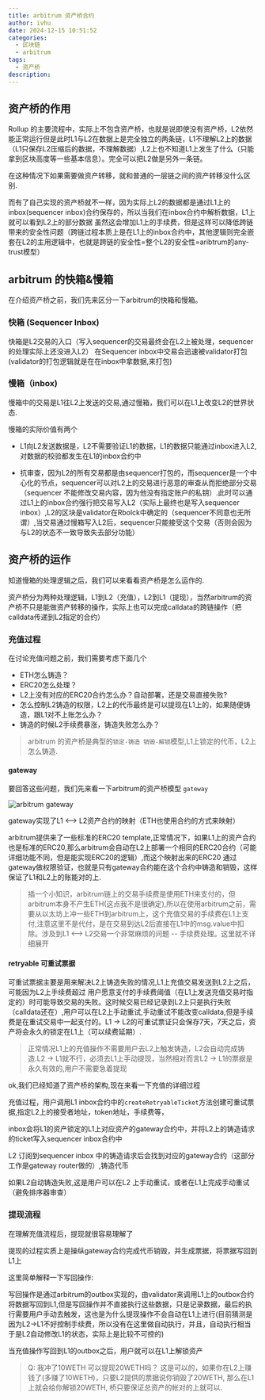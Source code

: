 ```yaml
---
title: arbitrum 资产桥合约
author: ivhu
date: 2024-12-15 10:51:52
categories:
  - 区块链
  - arbitrum
tags:
  - 资产桥
description:
---
```


## 资产桥的作用

Rollup 的主要流程中，实际上不包含资产桥，也就是说即使没有资产桥，L2依然能正常运行但是此时L1与L2在数据上是完全独立的两条链，L1不理解L2上的数据（L1只保存L2压缩后的数据，不理解数据）,L2上也不知道L1上发生了什么（只能拿到区块高度等一些基本信息）。完全可以把L2做是另外一条链。

在这种情况下如果需要做资产转移，就和普通的一层链之间的资产转移没什么区别.

而有了自己实现的资产桥就不一样，因为实际上L2的数据都是通过L1上的inbox(sequencer inbox)合约保存的，所以当我们在inbox合约中解析数据，L1上就可以看到L2上的部分数据
虽然这会增加L1上的手续费，但是这样可以降低跨链带来的安全性问题（跨链过程本质上是在L1上的inbox合约中，其他逻辑则完全嵌套在L2的主用逻辑中，也就是跨链的安全性=整个L2的安全性=aribtrum的any-trust模型）

## arbitrum 的快箱&慢箱

在介绍资产桥之前，我们先来区分一下arbitrum的快箱和慢箱。

### 快箱 (Sequencer Inbox)

快箱是L2交易的入口（写入sequencer的交易最终会在L2上被处理，sequencer的处理实际上还没进入L2）
在Sequencer inbox中交易会迅速被validator打包(validator的打包逻辑就是在在inbox中拿数据,来打包)

### 慢箱（inbox)

慢箱中的交易是L1往L2上发送的交易,通过慢箱，我们可以在L1上改变L2的世界状态.

慢箱的实际价值有两个

- L1向L2发送数据是，L2不需要验证L1的数据，L1的数据只能通过inbox进入L2,对数据的校验都发生在L1的inbox合约中

- 抗审查，因为L2的所有交易都是由sequencer打包的，而sequencer是一个中心化的节点，sequencer可以对L2上的交易进行恶意的审查从而拒绝部分交易（sequencer 不能修改交易内容，因为他没有指定账户的私钥）.此时可以通过L1上的inbox合约强行把交易写入L2（实际上最终也是写入sequencer inbox）,L2的区块是validator在Rbolck中确定的（sequencer不同意也无所谓）,当交易通过慢箱写入L2后，sequencer只能接受这个交易（否则会因为与L2的状态不一致导致失去部分功能）

## 资产桥的运作

知道慢箱的处理逻辑之后，我们可以来看看资产桥是怎么运作的.

资产桥分为两种处理逻辑，L1到L2（充值），L2到L1（提现），当然arbitrum的资产桥不只是能做资产转移的操作，实际上也可以完成calldata的跨链操作（把calldata传递到L2指定的合约）

### 充值过程

在讨论充值问题之前，我们需要考虑下面几个

- ETH怎么铸造？
- ERC20怎么处理？
- L2上没有对应的ERC20合约怎么办？自动部署，还是交易直接失败?
- 怎么控制L2铸造的权限，L2上的代币最终是可以提现在L1上的，如果随便铸造，跟L1对不上账怎么办？
- 铸造的时候L2手续费暴涨，铸造失败怎么办？

> arbitrum 的资产桥是典型的`锁定-铸造 销毁-解锁`模型,L1上锁定的代币，L2上怎么铸造.

#### gateway

要回答这些问题，我们先来看一下arbitrum的资产桥模型 `gateway`

![arbitrum gateway](https://image.blockbeats.cn/upload/2023-12-28/1484787048ec792aa54b61833ac9044d0467ce57.png?x-oss-process=image/quality,q_50/format,webp)

gateway实现了L1 <--> L2资产合约的映射（ETH也使用合约的方式来映射）

arbitrum提供来了一些标准的ERC20 template,正常情况下，如果L1上的资产合约也是标准的ERC20,那么arbitrum会自动在L2上部署一个相同的ERC20合约（可能详细功能不同，但是能实现ERC20的逻辑）,而这个映射出来的ERC20 通过gateway做权限验证，也就是只有gateway合约能在这个合约中铸造和销毁，这样保证了L1和L2上的账能对的上.

> 插一个小知识，arbitrum链上的交易手续费是使用ETH来支付的，但arbitrum本身不产生ETH(这点我不是很确定),所以在使用arbitrum之前，需要从以太坊上冲一些ETH到arbitrum上，这个充值交易的手续费在L1上支付,注意这里不是代付，是在交易到达L2后直接在L1中的msg.value中扣除。涉及到L1 <--> L2交易一个非常麻烦的问题 -- 手续费处理。这里就不详细展开

#### retryable 可重试票据

可重试票据主要是用来解决L2上铸造失败的情况,L1上充值交易发送到L2上之后，可能因为L2上手续费超过 用户愿意支付的手续费阈值（在L1上发送充值交易时指定的）时可能导致交易的失败。这时候交易已经记录到L2上只是执行失败（calldata还在）,用户可以在L2上手动重试,手动重试不能改变calldata,但是手续费是在重试交易中一起支付的。L1 -> L2的可重试票证只会保存7天，7天之后，资产将会永久的锁定在L1上（可以续费延期）.

> 正常情况L1上的充值操作不需要用户去L2上触发铸造，L2会自动完成铸造.L2 -> L1就不行，必须去L1上手动提现，当然相对而言L2 -> L1的票据是永久有效的,用户不需要急着提现

ok,我们已经知道了资产桥的架构,现在来看一下充值的详细过程

充值过程，用户调用L1 inbox合约中的`createRetryableTicket`方法创建可重试票据,指定L2上的接受者地址，token地址，手续费等，

inbox会将L1的资产锁定的L1上对应资产的gateway合约中，并将L2上的铸造请求的ticket写入sequencer inbox合约中

L2 订阅到sequencer inbox 中的铸造请求后会找到对应的gateway合约（这部分工作是gateway router做的）,铸造代币

如果L2自动铸造失败,这是用户可以在L2 上手动重试，或者在L1上完成手动重试（避免排序器审查）

### 提现流程

在理解充值流程后，提现就很容易理解了

提现的过程实质上是操纵gateway合约完成代币销毁，并生成票据，将票据写回到L1上

这里简单解释一下写回操作:

写回操作是通过arbitrum的outbox实现的，由validator来调用L1上的outbox合约将数据写回到L1,但是写回操作并不直接执行这些数据，只是记录数据，最后的执行需要用户手动去触发，这也是为什么提现操作不会自动在L1上进行(目前猜测是因为L2->L1不好控制手续费，所以没有在这里做自动执行，并且，自动执行相当于是L2自动修改L1的状态，实际上是比较不可控的)

当充值操作写回到L1的outbox之后，用户就可以在L1上解锁资产

> Q: 我冲了10WETH 可以提现20WETH吗？
> 这是可以的，如果你在L2上赚钱了(多赚了10WETH)，只要L2提供的票据说你销毁了20WETH, 那么在L1上就会给你解锁20WETH, 桥只要保证总资产的帐对的上就可以.
